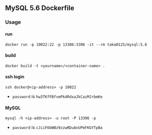 ## MySQL 5.6 Dockerfile

### Usage

#### run

```
docker run -p 10022:22 -p 13306:3306 -it --rm taka0125/mysql:5.6
```

#### build

```
docker build -t <yourname>/<container-name> .
```

#### ssh login

```
ssh docker@<ip-address> -p 10022
```

- `password` is `hw3TKfFBfvmPk4RdxaJkCazMJrbmKe`

#### MySQL

```
mysql -h <ip-address> -u root -P 13306 -p
```

- `password` is `cJiiF6bWBz9zzwRDuAnUPmFKGYTpBa`

